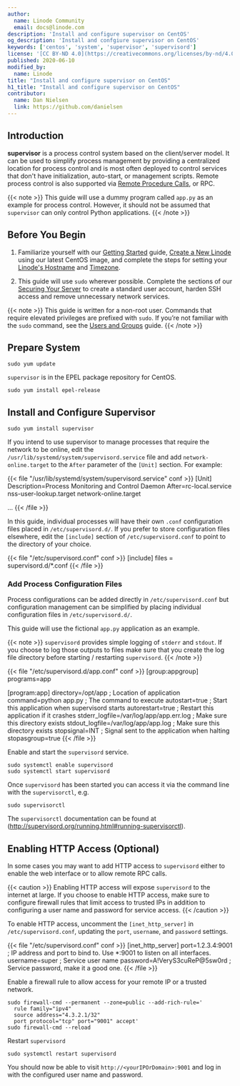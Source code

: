 ```yaml
---
author:
  name: Linode Community
  email: docs@linode.com
description: 'Install and configure supervisor on CentOS'
og_description: 'Install and confgiure supervisor on CentOS'
keywords: ['centos', 'system', 'supervisor', 'supervisord']
license: '[CC BY-ND 4.0](https://creativecommons.org/licenses/by-nd/4.0)'
published: 2020-06-10
modified_by:
  name: Linode
title: "Install and configure supervisor on CentOS"
h1_title: "Install and configure supervisor on CentOS"
contributor:
  name: Dan Nielsen
  link: https://github.com/danielsen
---
```


## Introduction

**supervisor** is a process control system based on the client/server model. It can be used to simplify process management
by providing a centralized location for process control and is most often deployed to control services that don't have
initialization, auto-start, or management scripts. Remote process control is also supported via [Remote Procedure Calls](https://man7.org/linux/man-pages/man3/rpc.3.html), or RPC.

{{< note >}}
This guide will use a dummy program called `app.py` as an example for process control. However, it should not be assumed
that `supervisor` can only control Python applications.
{{< /note >}}

## Before You Begin

1.  Familiarize yourself with our [Getting Started](/docs/getting-started/) guide, [Create a New Linode](/docs/getting-started/#create-a-linode) using our latest CentOS image, and complete the steps for setting your [Linode's Hostname](/docs/getting-started/#set-the-hostname) and [Timezone](/docs/getting-started/#set-the-timezone).

2.  This guide will use `sudo` wherever possible. Complete the sections of our [Securing Your Server](/docs/security/securing-your-server/) to create a standard user account, harden SSH access and remove unnecessary network services.


<!-- Include one of the following notes if appropriate. --->

{{< note >}}
This guide is written for a non-root user. Commands that require elevated privileges are prefixed with `sudo`. If you’re not familiar with the `sudo` command, see the [Users and Groups](/docs/tools-reference/linux-users-and-groups/) guide.
{{< /note >}}

## Prepare System

    sudo yum update

`supervisor` is in the EPEL package repository for CentOS.

    sudo yum install epel-release

## Install and Configure Supervisor

    sudo yum install supervisor

If you intend to use supervisor to manage processes that require the network to be online, edit the `/usr/lib/systemd/system/supervisord.service` file and add `network-online.target` to the `After` parameter of the `[Unit]` section. For example:

{{< file "/usr/lib/systemd/system/supervisord.service" conf >}}
[Unit]
Description=Process Monitoring and Control Daemon
After=rc-local.service nss-user-lookup.target network-online.target

...
{{< /file >}}

In this guide, individual processes will have their own `.conf` configuration files placed in `/etc/supervisord.d/`. If you
prefer to store configuration files elsewhere, edit the `[include]` section of `/etc/supervisord.conf` to point to the
directory of your choice.

{{< file "/etc/supervisord.conf" conf >}}
[include]
files = supervisord.d/*.conf
{{< /file >}}

### Add Process Configuration Files

Process configurations can be added directly in `/etc/supervisord.conf` but configuration management can be simplified
by placing individual configuration files in `/etc/supervisord.d/`.

This guide will use the fictional `app.py` application as an example.

{{< note >}}
`supervisord` provides simple logging of `stderr` and `stdout`. If you choose to log those outputs to files make sure
that you create the log file directory before starting / restarting `supervisord`.
{{< /note >}}

{{< file "/etc/supervisord.d/app.conf" conf >}}
[group:appgroup]
programs=app

[program:app]
directory=/opt/app                       ; Location of application
command=python app.py                    ; The command to execute
autostart=true                           ; Start this application when supervisord starts
autorestart=true                         ; Restart this application if it crashes
stderr_logfile=/var/log/app/app.err.log  ; Make sure this directory exists
stdout_logfile=/var/log/app/app.log      ; Make sure this directory exists
stopsignal=INT                           ; Signal sent to the application when halting
stopasgroup=true
{{< /file >}}

Enable and start the `supervisord` service.

    sudo systemctl enable supervisord
    sudo systemctl start supervisord

Once `supervisord` has been started you can access it via the command line with the `supervisorctl`, e.g.

    sudo supervisorctl

The `supervisorctl` documentation can be found at (http://supervisord.org/running.html#running-supervisorctl).

## Enabling HTTP Access (Optional)

In some cases you may want to add HTTP access to `supervisord` either to enable the web interface or to allow remote
RPC calls.

{{< caution >}}
Enabling HTTP access will expose `supervisord` to the internet at large. If you choose to enable HTTP access, make
sure to configure firewall rules that limit access to trusted IPs in addition to configuring a user name and password
for service access.
{{< /caution >}}

To enable HTTP access, uncomment the `[inet_http_server]` in `/etc/supervisord.conf`, updating the `port`, `username`,
and `password` settings.

{{< file "/etc/supervisord.conf" conf >}}
[inet_http_server]
port=1.2.3.4:9001              ; IP address and port to bind to. Use *:9001 to listen on all interfaces.
username=super                 ; Service user name
password=A!VeryS3cuReP@5sw0rd  ; Service password, make it a good one.
{{< /file >}}

Enable a firewall rule to allow access for your remote IP or a trusted network.

    sudo firewall-cmd --permanent --zone=public --add-rich-rule='
      rule family="ipv4"
      source address="4.3.2.1/32"
      port protocol="tcp" port="9001" accept'
    sudo firewall-cmd --reload

Restart `supervisord`

    sudo systemctl restart supervisord

You should now be able to visit `http://<yourIPOrDomain>:9001` and log in with the configured user name and password.